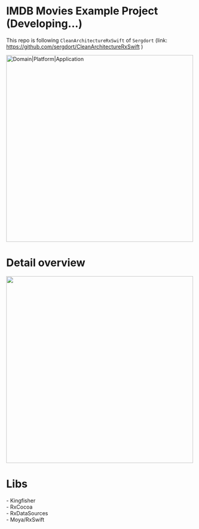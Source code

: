 # IMDB Movies Example Project (Developing...)

This repo is following `CleanArchitectureRxSwift` of `Sergdort` (link: https://github.com/sergdort/CleanArchitectureRxSwift )


<img src="https://github.com/sergdort/CleanArchitectureRxSwift/blob/master/Architecture/Modules.png" alt="Domain|Platform|Application" width="500">


<h1>Detail overview</h1>
<img src="https://github.com/sergdort/CleanArchitectureRxSwift/blob/master/Architecture/ModulesDetails.png" alt="" width="500">

<h1>Libs</h1>
- Kingfisher</br>
- RxCocoa</br>
- RxDataSources</br>
- Moya/RxSwift</br>
